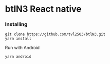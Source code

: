 # btlN3 React native

### Installing

```
git clone https://github.com/tvl2503/btlN3.git
yarn install

```
Run with Android
```
yarn android
```
